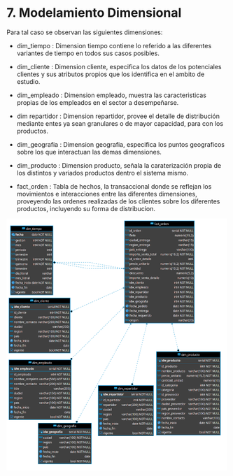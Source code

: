 
# 7. Modelamiento Dimensional
Para tal caso se observan las siguientes dimensiones:
- dim_tiempo : Dimension tiempo contiene lo referido a las diferentes variantes de tiempo en todos sus casos posibles.

- dim_cliente : Dimension cliente, especifica los datos de los potenciales clientes y sus atributos propios que los identifica en el ambito de estudio.

- dim_empleado : Dimension empleado, muestra las caracteristicas propias de los empleados en el sector a desempeñarse.

- dim repartidor : Dimension repartidor, provee el detalle de distribución mediante entes ya sean granulares o de mayor capacidad, para con los productos.

- dim_geografia : Dimension geografia, especifica los puntos geograficos sobre los que interactuan las demas dimensiones.

- dim_producto : Dimension producto, señala la caraterización propia de los distintos y variados productos dentro el sistema mismo.

- fact_orden : Tabla de hechos, la transaccional donde se reflejan los movimientos e interacciones entre las diferentes dimensiones, proveyendo las ordenes realizadas de los clientes sobre los diferentes productos, incluyendo su forma de distribucion.



![](img/start.png)
